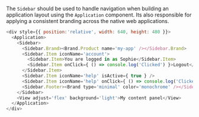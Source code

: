 The `Sidebar` should be used to handle navigation when building an application layout using the `Application` component. Its also responsible for applying a consistent branding across the native web applications.

```javascript
<div style={{ position:'relative', width: 640, height: 480 }}>
  <Application>
    <Sidebar>
      <Sidebar.Brand><Brand.Product name='my-app' /></Sidebar.Brand>
      <Sidebar.Item iconName='account'>
        <Sidebar.Item>You are logged in as Sophie</Sidebar.Item>
        <Sidebar.Item onClick={ () => console.log('Clicked') }>Logout</Sidebar.Item>
      </Sidebar.Item>
      <Sidebar.Item iconName='help' isActive={ true } />
      <Sidebar.Item iconName='help' onClick={ () => console.log('Clicked') } />
      <Sidebar.Footer><Brand type='minimal' color='monochrome' /></Sidebar.Footer>
    </Sidebar>
    <View adjust='flex' background='light'>My content panel</View>
  </Application>
</div>
```
